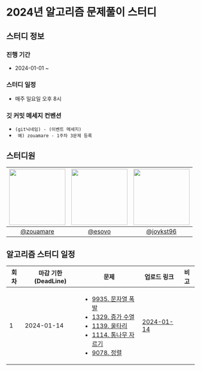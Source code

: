 # 2024년 알고리즘 문제풀이 스터디

## 스터디 정보

### 진행 기간

- 2024-01-01 ~

### 스터디 일정

- 매주 일요일 오후 8시

### 깃 커밋 메세지 컨벤션

- `(git닉네임) - (이벤트 메세지)`
- ` 예) zouamare - 1주차 3문제 등록`

## 스터디원

| <img  src="https://github.com/zouamare/2023_Algorithm/raw/main/img/zouamare_profile.jpg"  width="150"  height="150"/> | <img src="https://user-images.githubusercontent.com/81341162/222143220-c4e1daab-53e7-4265-a62e-9b8260f7a88c.png" height="150" width="150"/> | <img src="https://user-images.githubusercontent.com/68246479/223333698-86d84075-2332-4ef7-8ece-cd68e769da52.png" height="150" width="150"/> |
| :-------------------------------------------------------------------------------------------------------------------: | :-----------------------------------------------------------------------------------------------------------------------------------------: | :-----------------------------------------------------------------------------------------------------------------------------------------: |
|                                       [@zouamare](https://github.com/zouamare)                                        |                                                     [@esovo](https://github.com/esovo)                                                      |                                                  [@joykst96](https://github.com/joykst96)                                                   |

## 알고리즘 스터디 일정

<table>
  <thead>
      <tr>
          <th>회차</th>
          <th>마감 기한 (DeadLine)</th>
          <th>문제</th>
          <th>업로드 링크</th>
          <th>비고</th>
      </tr>
  </thead>
  <tbody>
      <!-- 문제 추가 영역-->
      <tr>
          <td>1</td>
          <td>2024-01-14</td>
          <td>
            <ul>
              <li>
                <a href="https://www.acmicpc.net/problem/9935" target="_blank">9935. 문자열 폭발</a>
              </li>
              <li>
                <a href="https://www.acmicpc.net/problem/1329" target="_blank">1329. 증가 수열</a>               
              </li>
              <li>
                <a href="https://www.acmicpc.net/problem/1139" target="_blank">1139. 울타리</a>
              </li>
              <li>
                <a href="https://www.acmicpc.net/problem/1114" target="_blank">1114. 통나무 자르기</a>
              </li>
              <li>
                <a href="https://www.acmicpc.net/problem/9078" target="_blank">9078. 정렬</a>
              </li>
            </ul>
          </td>
          <td>
            <a href="./2024-01-14">2024-01-14</a>
          </td>
          <td></td>
      </tr>                      
      <!-- 복사용 탬플릿 -->
      <!--
      <tr>
          <td>-</td>
          <td>-</td>
          <td>
            <ul>
              <li>
                <a href="">-</a>
              </li>
              <li>
                <a href="">-</a>
              </li>
              <li>
                <a href="">-</a>
              </li>                
            </ul>
          </td>
          <td>
            <a href="">-</a>
          </td>
          <td></td>
      </tr> 
      -->
  </tbody>
</table>
